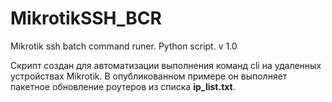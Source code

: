 # MikrotikSSH_BCR
Mikrotik ssh batch command runer. Python script.
v 1.0

Скрипт создан для автоматизации выполнения команд cli на удаленных устройствах Mikrotik.
В опубликованном примере он выполняет пакетное обновление роутеров из списка **ip_list.txt**.
